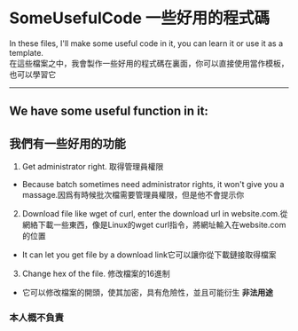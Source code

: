 # SomeUsefulCode 一些好用的程式碼
In these files, I'll make some useful code in it, you can learn it or use it as a template.                                            
在這些檔案之中，我會製作一些好用的程式碼在裏面，你可以直接使用當作模板，也可以學習它

***

## We have some useful function in it:                 
## 我們有一些好用的功能
1. Get administrator right. 取得管理員權限                               
- Because batch sometimes need administrator rights, it won't give you a massage.因爲有時候批次檔需要管理員權限，但是他不會提示你                       
2. Download file like wget of curl, enter the download url in website.com.從網絡下載一些東西，像是Linux的wget curl指令，將網址輸入在website.com的位置  
- It can let you get file by a download link它可以讓你從下載鏈接取得檔案
3. Change hex of the file. 修改檔案的16進制
- 它可以修改檔案的開頭，使其加密，具有危險性，並且可能衍生  **非法用途** 
### **本人概不負責**
